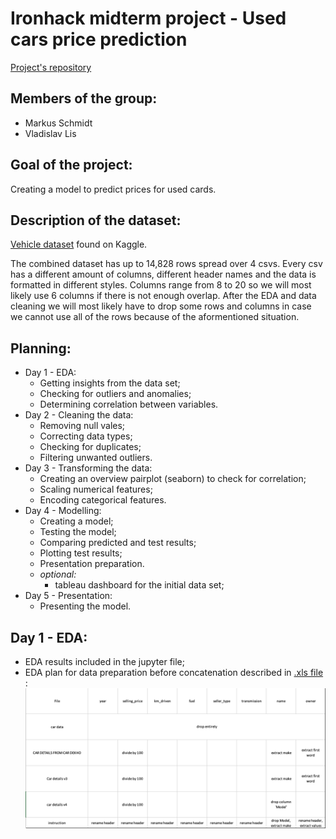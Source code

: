 # Ironhack midterm project - Used cars price prediction

[Project's repository](https://github.com/vlad-lis/Ironhack-midterm)

## Members of the group:
* Markus Schmidt
* Vladislav Lis

## Goal of the project:
Creating a model to predict prices for used cards.

## Description of the dataset:
[Vehicle dataset](https://www.kaggle.com/datasets/nehalbirla/vehicle-dataset-from-cardekho) found on Kaggle.

The combined dataset has up to 14,828 rows spread over 4 csvs. Every csv has a different amount of columns, different header names and the data is formatted in different styles.
Columns range from 8 to 20 so we will most likely use 6 columns if there is not enough overlap.
After the EDA and data cleaning we will most likely have to drop some rows and columns in case we cannot use all of the rows because of the aformentioned situation.

## Planning:
* Day 1 - EDA:  
  * Getting insights from the data set;
  * Checking for outliers and anomalies;
  * Determining correlation between variables.
* Day 2 - Cleaning the data:
  * Removing null vales;
  * Correcting data types;
  * Checking for duplicates;
  * Filtering unwanted outliers.
* Day 3 - Transforming the data:
  * Creating an overview pairplot (seaborn) to check for correlation;
  * Scaling numerical features;
  * Encoding categorical features.
* Day 4 - Modelling:
  * Creating a model;
  * Testing the model;
  * Comparing predicted and test results;
  * Plotting test results;
  * Presentation preparation.
  * _optional:_
    * tableau dashboard for the initial data set;
* Day 5 - Presentation:
  * Presenting the model.



## Day 1 - EDA:
* EDA results included in the jupyter file;
* EDA plan for data preparation before concatenation described in [.xls file ](https://github.com/vlad-lis/Ironhack-midterm/blob/main/EDA/EDA_planning.xlsx):
![EDA plan](./EDA/EDAplan.png)